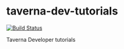 taverna-dev-tutorials
=====================

[![Build Status](https://travis-ci.org/taverna/taverna-dev-tutorials.svg?branch=master)](https://travis-ci.org/taverna/taverna-dev-tutorials)

Taverna Developer tutorials
